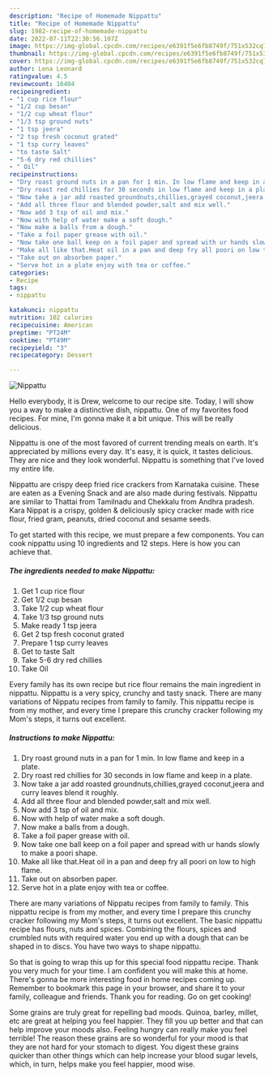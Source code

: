 ```yaml
---
description: "Recipe of Homemade Nippattu"
title: "Recipe of Homemade Nippattu"
slug: 1982-recipe-of-homemade-nippattu
date: 2022-07-11T22:30:56.107Z
image: https://img-global.cpcdn.com/recipes/e6391f5e6fb8749f/751x532cq70/nippattu-recipe-main-photo.jpg
thumbnail: https://img-global.cpcdn.com/recipes/e6391f5e6fb8749f/751x532cq70/nippattu-recipe-main-photo.jpg
cover: https://img-global.cpcdn.com/recipes/e6391f5e6fb8749f/751x532cq70/nippattu-recipe-main-photo.jpg
author: Lena Leonard
ratingvalue: 4.5
reviewcount: 16404
recipeingredient:
- "1 cup rice flour"
- "1/2 cup besan"
- "1/2 cup wheat flour"
- "1/3 tsp ground nuts"
- "1 tsp jeera"
- "2 tsp fresh coconut grated"
- "1 tsp curry leaves"
- "to taste Salt"
- "5-6 dry red chillies"
- " Oil"
recipeinstructions:
- "Dry roast ground nuts in a pan for 1 min. In low flame and keep in a plate."
- "Dry roast red chillies for 30 seconds in low flame and keep in a plate."
- "Now take a jar add roasted groundnuts,chillies,grayed coconut,jeera and curry leaves blend it roughly."
- "Add all three flour and blended powder,salt and mix well."
- "Now add 3 tsp of oil and mix."
- "Now with help of water make a soft dough."
- "Now make a balls from a dough."
- "Take a foil paper grease with oil."
- "Now take one ball keep on a foil paper and spread with ur hands slowly to make a poori shape."
- "Make all like that.Heat oil in a pan and deep fry all poori on low to high flame."
- "Take out on absorben paper."
- "Serve hot in a plate enjoy with tea or coffee."
categories:
- Recipe
tags:
- nippattu

katakunci: nippattu 
nutrition: 102 calories
recipecuisine: American
preptime: "PT24M"
cooktime: "PT49M"
recipeyield: "3"
recipecategory: Dessert

---
```



![Nippattu](https://img-global.cpcdn.com/recipes/e6391f5e6fb8749f/751x532cq70/nippattu-recipe-main-photo.jpg)

Hello everybody, it is Drew, welcome to our recipe site. Today, I will show you a way to make a distinctive dish, nippattu. One of my favorites food recipes. For mine, I'm gonna make it a bit unique. This will be really delicious.

Nippattu is one of the most favored of current trending meals on earth. It's appreciated by millions every day. It's easy, it is quick, it tastes delicious. They are nice and they look wonderful. Nippattu is something that I've loved my entire life.

Nippattu are crispy deep fried rice crackers from Karnataka cuisine. These are eaten as a Evening Snack and are also made during festivals. Nippattu are similar to Thattai from Tamilnadu and Chekkalu from Andhra pradesh. Kara Nippat is a crispy, golden &amp; deliciously spicy cracker made with rice flour, fried gram, peanuts, dried coconut and sesame seeds.


To get started with this recipe, we must prepare a few components. You can cook nippattu using 10 ingredients and 12 steps. Here is how you can achieve that.

<!--inarticleads1-->

##### The ingredients needed to make Nippattu:

1. Get 1 cup rice flour
1. Get 1/2 cup besan
1. Take 1/2 cup wheat flour
1. Take 1/3 tsp ground nuts
1. Make ready 1 tsp jeera
1. Get 2 tsp fresh coconut grated
1. Prepare 1 tsp curry leaves
1. Get to taste Salt
1. Take 5-6 dry red chillies
1. Take  Oil


Every family has its own recipe but rice flour remains the main ingredient in nippattu. Nippattu is a very spicy, crunchy and tasty snack. There are many variations of Nippatu recipes from family to family. This nippattu recipe is from my mother, and every time I prepare this crunchy cracker following my Mom&#39;s steps, it turns out excellent. 

<!--inarticleads2-->

##### Instructions to make Nippattu:

1. Dry roast ground nuts in a pan for 1 min. In low flame and keep in a plate.
1. Dry roast red chillies for 30 seconds in low flame and keep in a plate.
1. Now take a jar add roasted groundnuts,chillies,grayed coconut,jeera and curry leaves blend it roughly.
1. Add all three flour and blended powder,salt and mix well.
1. Now add 3 tsp of oil and mix.
1. Now with help of water make a soft dough.
1. Now make a balls from a dough.
1. Take a foil paper grease with oil.
1. Now take one ball keep on a foil paper and spread with ur hands slowly to make a poori shape.
1. Make all like that.Heat oil in a pan and deep fry all poori on low to high flame.
1. Take out on absorben paper.
1. Serve hot in a plate enjoy with tea or coffee.


There are many variations of Nippatu recipes from family to family. This nippattu recipe is from my mother, and every time I prepare this crunchy cracker following my Mom&#39;s steps, it turns out excellent. The basic nippattu recipe has flours, nuts and spices. Combining the flours, spices and crumbled nuts with required water you end up with a dough that can be shaped in to discs. You have two ways to shape nippattu. 

So that is going to wrap this up for this special food nippattu recipe. Thank you very much for your time. I am confident you will make this at home. There's gonna be more interesting food in home recipes coming up. Remember to bookmark this page in your browser, and share it to your family, colleague and friends. Thank you for reading. Go on get cooking!

Some grains are truly great for repelling bad moods. Quinoa, barley, millet, etc are great at helping you feel happier. They fill you up better and that can help improve your moods also. Feeling hungry can really make you feel terrible! The reason these grains are so wonderful for your mood is that they are not hard for your stomach to digest. You digest these grains quicker than other things which can help increase your blood sugar levels, which, in turn, helps make you feel happier, mood wise.
